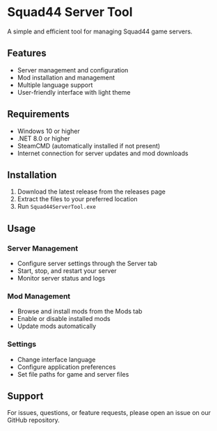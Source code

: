 # Squad44 Server Tool

A simple and efficient tool for managing Squad44 game servers.

## Features

- Server management and configuration
- Mod installation and management
- Multiple language support
- User-friendly interface with light theme

## Requirements

- Windows 10 or higher
- .NET 8.0 or higher
- SteamCMD (automatically installed if not present)
- Internet connection for server updates and mod downloads

## Installation

1. Download the latest release from the releases page
2. Extract the files to your preferred location
3. Run `Squad44ServerTool.exe`

## Usage

### Server Management
- Configure server settings through the Server tab
- Start, stop, and restart your server
- Monitor server status and logs

### Mod Management
- Browse and install mods from the Mods tab
- Enable or disable installed mods
- Update mods automatically

### Settings
- Change interface language
- Configure application preferences
- Set file paths for game and server files

## Support

For issues, questions, or feature requests, please open an issue on our GitHub repository.
